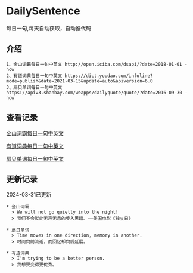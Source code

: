 # DailySentence

每日一句,每天自动获取，自动推代码

## 介绍

```
1、金山词霸每日一句中英文 http://open.iciba.com/dsapi/?date=2018-01-01 - now
2、有道词典每日一句中英文 https://dict.youdao.com/infoline?mode=publish&date=2021-03-15&update=auto&apiversion=6.0
3、扇贝单词每日一句中英文 https://apiv3.shanbay.com/weapps/dailyquote/quote/?date=2016-09-30 - now
```

## 查看记录

[金山词霸每日一句中英文](./data/iciba/)

[有道词典每日一句中英文](./data/youdao/)

[扇贝单词每日一句中英文](./data/shanbay/)

## 更新记录
2024-03-31已更新 
```
* 金山词霸
  > We will not go quietly into the night!
  > 我们不会就此无声无息的步入黑暗。——美国电影《独立日》

* 扇贝单词
  > Time moves in one direction, memory in another.
  > 时间向前流逝，而回忆却向后延展。

* 有道词典
  > I'm trying to be a better person.
  > 我想要变得更优秀。

```
